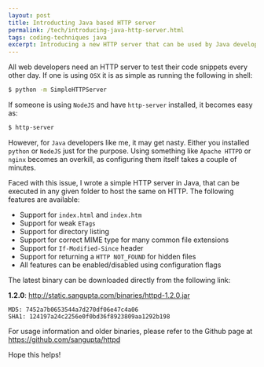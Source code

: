 ```yaml
---
layout: post
title: Introducting Java based HTTP server
permalink: /tech/introducing-java-http-server.html
tags: coding-techniques java
excerpt: Introducing a new HTTP server that can be used by Java developers for simple development needs.
---
```


All web developers need an HTTP server to test their code snippets every other day. If
one is using `OSX` it is as simple as running the following in shell:

```sh
$ python -m SimpleHTTPServer
```

If someone is using `NodeJS` and have `http-server` installed, it becomes easy as:

```sh
$ http-server
```

However, for `Java` developers like me, it may get nasty. Either you installed `python`
or `NodeJS` just for the purpose. Using something like `Apache HTTPD` or `nginx` becomes
an overkill, as configuring them itself takes a couple of minutes.

Faced with this issue, I wrote a simple HTTP server in Java, that can be executed in any
given folder to host the same on HTTP. The following features are available:

* Support for `index.html` and `index.htm`
* Support for weak `ETags`
* Support for directory listing
* Support for correct MIME type for many common file extensions
* Support for `If-Modified-Since` header
* Support for returning a `HTTP NOT_FOUND` for hidden files
* All features can be enabled/disabled using configuration flags

The latest binary can be downloaded directly from the following link:

**1.2.0**: http://static.sangupta.com/binaries/httpd-1.2.0.jar

```
MD5: 7452a7b0653544a7d270df06e47c4a06
SHA1: 124197a24c2256e0f0bd36f8923809aa1292b198
```

For usage information and older binaries, please refer to the Github page at
https://github.com/sangupta/httpd

Hope this helps!
